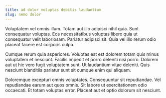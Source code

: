 ```yaml
---
title: ad dolor voluptas debitis laudantium
slug: nemo dolor
---
```


Voluptatem vel omnis illum. Totam aut illo adipisci nihil quia. Sunt consequatur voluptas. Eos necessitatibus voluptas libero quia ut consequatur velit laboriosam. Pariatur adipisci sit. Quia vel illo rerum odio placeat facere est corporis culpa.

Cumque rerum quia asperiores. Voluptas est est dolorem totam quis minus voluptatem et nesciunt. Facilis impedit et porro deleniti nisi porro. Dolorem aut ut hic vero fugit voluptatem sunt. Ut laudantium vitae deleniti. Quis nesciunt blanditiis pariatur sunt sit cumque enim qui aliquam.

Doloremque excepturi omnis voluptates. Consequuntur sit repudiandae. Vel repudiandae earum aut quos omnis. Sit labore ut exercitationem odio occaecati. Et totam voluptas error. Placeat aut et optio dolorum sit nesciunt.
